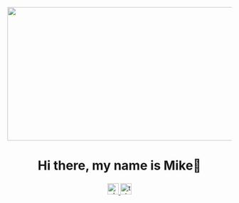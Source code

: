<br clear="both">

<div align="center">
  <img height="300" width="600" src="https://user-images.githubusercontent.com/74038190/225813708-98b745f2-7d22-48cf-9150-083f1b00d6c9.gif"  />
</div>

###

<h1 align="center">Hi there, my name is Mike👋</h1>

###

<div align="center">
  <a href="https://vk.com/mikhalych_2003" target="_blank">
    <img src="https://img.shields.io/static/v1?message=VK&logo=vk&label=&color=4A76A8&logoColor=white&labelColor=&style=for-the-badge" height="25" alt="vk logo" />
  </a>
  <a href="https://t.me/Mikhalych_2003" target="_blank">
    <img src="https://img.shields.io/static/v1?message=Telegram&logo=telegram&label=&color=2CA5E0&logoColor=white&labelColor=&style=for-the-badge" height="25" alt="telegram logo"  />
  </a>
</div>
